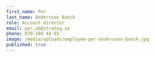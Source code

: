 ```yaml
---
first_name: Per
last_name: Andersson Banck
role: Account director
email: per.ab@strateg.se
phone: 070-184 44 05
image: /media/uploads/employee-per-andersson-banck.jpg
published: true
---
```

